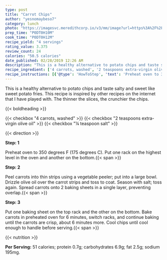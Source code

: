 ```yaml
---
type: post
title: "Carrot Chips"
author: "yesnomaybeso7"
category: lunch
photo: "https://imagesvc.meredithcorp.io/v3/mm/image?url=https%3A%2F%2Fimages.media-allrecipes.com%2Fuserphotos%2F1364776.jpg"
prep_time: "P0DT0H10M"
cook_time: "P0DT0H12M"
recipe_yield: "4 servings"
rating_value: 3.375
review_count: 24
calories: "50.5 calories"
date_published: 02/28/2019 12:26 AM
description: "This is a healthy alternative to potato chips and taste salty and sweet like sweet potato fries. This recipe is inspired by other recipes on the internet that I have played with. The thinner the slices, the crunchier the chips."
recipe_ingredient: ['4 carrots, washed', '2 teaspoons extra-virgin olive oil', '¼ teaspoon salt']
recipe_instructions: [{'@type': 'HowToStep', 'text': 'Preheat oven to 350 degrees F (175 degrees C). Put one rack on the highest level in the oven and another on the bottom.\n'}, {'@type': 'HowToStep', 'text': 'Peel carrots into thin strips using a vegetable peeler; put into a large bowl. Drizzle olive oil over the carrot strips and toss to coat. Season with salt; toss again. Spread carrots onto 2 baking sheets in a single layer, preventing overlap.\n'}, {'@type': 'HowToStep', 'text': 'Put one baking sheet on the top rack and the other on the bottom. Bake carrots in preheated oven for 6 minutes, switch racks, and continue baking until the carrots are crisp, about 6 minutes more. Cool chips until cool enough to handle before serving.\n'}]
---
```


This is a healthy alternative to potato chips and taste salty and sweet like sweet potato fries. This recipe is inspired by other recipes on the internet that I have played with. The thinner the slices, the crunchier the chips. 

{{< boldheading >}}

{{< checkbox "4  carrots, washed" >}}
{{< checkbox "2 teaspoons extra-virgin olive oil" >}}
{{< checkbox "¼ teaspoon salt" >}}


{{< direction >}}

**Step: 1**

Preheat oven to 350 degrees F (175 degrees C). Put one rack on the highest level in the oven and another on the bottom.{{< span >}}

**Step: 2**

Peel carrots into thin strips using a vegetable peeler; put into a large bowl. Drizzle olive oil over the carrot strips and toss to coat. Season with salt; toss again. Spread carrots onto 2 baking sheets in a single layer, preventing overlap.{{< span >}}

**Step: 3**

Put one baking sheet on the top rack and the other on the bottom. Bake carrots in preheated oven for 6 minutes, switch racks, and continue baking until the carrots are crisp, about 6 minutes more. Cool chips until cool enough to handle before serving.{{< span >}}

{{< nutrition >}}

**Per Serving:** 51 calories; protein 0.7g; carbohydrates 6.9g; fat 2.5g; sodium 195mg.